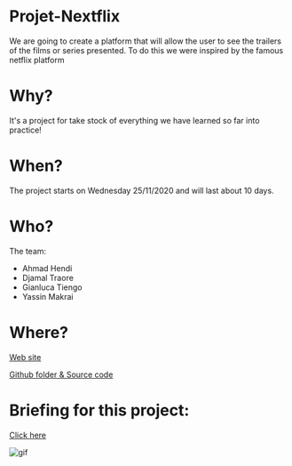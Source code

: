 # Projet-Nextflix

We are going to create a platform that will allow the user to see the trailers of the films or series presented.
To do this we were inspired by the famous netflix platform

# Why?

It's a project for take stock of everything we have learned so far into practice!

# When?

The project starts on Wednesday 25/11/2020 and will last about 10 days.

# Who?

The team:
 
  - Ahmad Hendi
  - Djamal Traore
  - Gianluca Tiengo
  - Yassin Makrai
  
# Where?

[Web site](http://nextflixx.rf.gd/login.php)

[Github folder & Source code](https://github.com/Makraiyassin/Nextflix/)

# Briefing for this project:

[Click here](https://github.com/becodeorg/BXL-Johnson-5.25/blob/master/2.The-Hill/PHP/getflix_project.md)

![gif](https://github.com/Makraiyassin/Nextflix/blob/main/images/team.gif)


